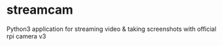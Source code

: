 # streamcam
Python3 application for streaming video &amp; taking screenshots with official rpi camera v3
